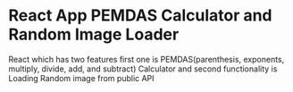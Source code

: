 # React App PEMDAS Calculator and Random Image Loader
 React which has two features first one is PEMDAS(parenthesis, exponents, multiply, divide, add, and subtract) Calculator and second functionality is Loading Random image from public API
